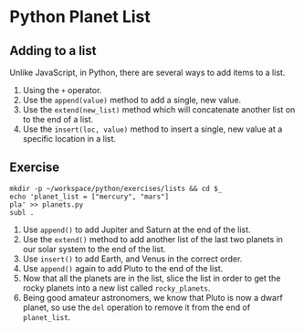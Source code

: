 # Python Planet List

## Adding to a list

Unlike JavaScript, in Python, there are several ways to add items to a list.

1. Using the `+` operator.
1. Use the `append(value)` method to add a single, new value.
1. Use the `extend(new_list)` method which will concatenate another list on to the end of a list.
1. Use the `insert(loc, value)` method to insert a single, new value at a specific location in a list.

## Exercise

```
mkdir -p ~/workspace/python/exercises/lists && cd $_
echo 'planet_list = ["mercury", "mars"]
pla' >> planets.py
subl .
```

1. Use `append()` to add Jupiter and Saturn at the end of the list.
1. Use the `extend()` method to add another list of the last two planets in our solar system to the end of the list.
1. Use `insert()` to add Earth, and Venus in the correct order.
1. Use `append()` again to add Pluto to the end of the list.
1. Now that all the planets are in the list, slice the list in order to get the rocky planets into a new list called `rocky_planets`.
1. Being good amateur astronomers, we know that Pluto is now a dwarf planet, so use the `del` operation to remove it from the end of `planet_list`.

